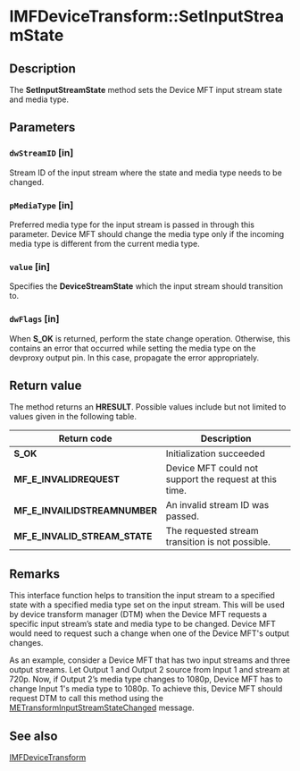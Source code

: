 # IMFDeviceTransform::SetInputStreamState

## Description

The **SetInputStreamState** method sets the Device MFT input stream state and media type.

## Parameters

### `dwStreamID` [in]

Stream ID of the input stream where the state and media type needs to be changed.

### `pMediaType` [in]

Preferred media type for the input stream is passed in through this parameter. Device MFT should change the media type only if the incoming media type is different from the current media type.

### `value` [in]

Specifies the **DeviceStreamState** which the input stream should transition to.

### `dwFlags` [in]

When **S_OK** is returned, perform the state change operation. Otherwise, this contains an error that occurred while setting the media type on the devproxy output pin. In this case, propagate the error appropriately.

## Return value

The method returns an **HRESULT**. Possible values include but not limited to values given in the following table.

| Return code | Description |
| --- | --- |
| **S_OK** | Initialization succeeded |
| **MF_E_INVALIDREQUEST** | Device MFT could not support the request at this time. |
| **MF_E_INVAILIDSTREAMNUMBER** | An invalid stream ID was passed. |
| **MF_E_INVALID_STREAM_STATE** | The requested stream transition is not possible. |

## Remarks

This interface function helps to transition the input stream to a specified state with a specified media type set on the input stream. This will be used by device transform manager (DTM) when the Device MFT requests a specific input stream’s state and media type to be changed. Device MFT would need to request such a change when one of the Device MFT's output changes.

As an example, consider a Device MFT that has two input streams and three output streams. Let Output 1 and Output 2 source from Input 1 and stream at 720p. Now, if Output 2’s media type changes to 1080p, Device MFT has to change Input 1's media type to 1080p. To achieve this, Device MFT should request DTM to call this method using the [METransformInputStreamStateChanged](https://learn.microsoft.com/windows-hardware/drivers/stream/metransforminputstreamstatechanged) message.

## See also

[IMFDeviceTransform](https://learn.microsoft.com/windows/desktop/api/mftransform/nn-mftransform-imfdevicetransform)